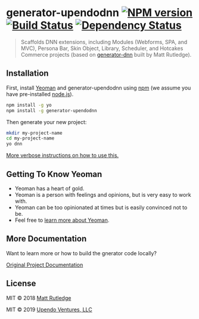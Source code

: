 # generator-upendodnn [![NPM version][npm-image]][npm-url] [![Build Status][travis-image]][travis-url] [![Dependency Status][daviddm-image]][daviddm-url]  

> Scaffolds DNN extensions, including Modules (Webforms, SPA, and MVC), Persona Bar, Skin Object, Library, Scheduler, and Hotcakes Commerce projects (based on [generator-dnn](https://github.com/mtrutledge/generator-dnn) built by Matt Rutledge).  

## Installation  

First, install [Yeoman](http://yeoman.io) and generator-upendodnn using [npm](https://www.npmjs.com/) (we assume you have pre-installed [node.js](https://nodejs.org/)).  

```bash
npm install -g yo
npm install -g generator-upendodnn
```

Then generate your new project:

```bash
mkdir my-project-name
cd my-project-name
yo dnn
```

[More verbose instructions on how to use this.](http://www.dnnsoftware.com/community-blog/cid/155574/create-a-dnn-module-in-less-than-2-minutes)  

## Getting To Know Yeoman  

 * Yeoman has a heart of gold.  
 * Yeoman is a person with feelings and opinions, but is very easy to work with.  
 * Yeoman can be too opinionated at times but is easily convinced not to be.  
 * Feel free to [learn more about Yeoman](http://yeoman.io/).  

## More Documentation  

Want to learn more or how to build the gnerator code locally?  

[Original Project Documentation](https://mtrutledge.github.io/generator-dnn/)  

## License  

MIT © 2018 [Matt Rutledge]()  

MIT © 2019 [Upendo Ventures, LLC](https://upendoventures.com)  


[npm-image]: https://badge.fury.io/js/generator-dnn.svg
[npm-url]: https://npmjs.org/package/generator-dnn
[travis-image]: https://travis-ci.org/mtrutledge/generator-dnn.svg?branch=master
[travis-url]: https://travis-ci.org/mtrutledge/generator-dnn
[daviddm-image]: https://david-dm.org/mtrutledge/generator-dnn.svg?theme=shields.io
[daviddm-url]: https://david-dm.org/mtrutledge/generator-dnn
